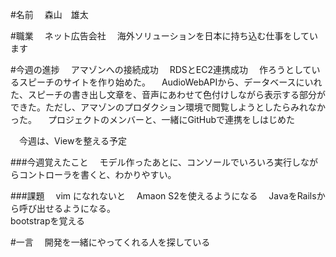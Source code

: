 #名前
　森山　雄太  

#職業
　ネット広告会社
　海外ソリューションを日本に持ち込む仕事をしています


#今週の進捗
　アマゾンへの接続成功
　RDSとEC2連携成功
　作ろうとしているスピーチのサイトを作り始めた。
　AudioWebAPIから、データベースにいれた、スピーチの書き出し文章を、音声にあわせて色付けしながら表示する部分ができた。ただし、アマゾンのプロダクション環境で閲覧しようとしたらみれなかった。
　プロジェクトのメンバーと、一緒にGitHubで連携をしはじめた

　今週は、Viewを整える予定
　

###今週覚えたこと
　モデル作ったあとに、コンソールでいろいろ実行しながらコントローラを書くと、わかりやすい。
　

###課題
　vim になれないと
　Amaon S2を使えるようになる
　JavaをRailsから呼び出せるようになる。  
  bootstrapを覚える

#一言
　開発を一緒にやってくれる人を探している





































